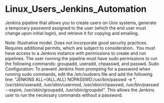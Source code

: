 # Linux_Users_Jenkins_Automation

Jenkins pipeline that allows you to create users on Unix systems, generate a temporary password assigned to the user (which the end user must change upon initial login), and retrieve it for copying and emailing.

Note: Illustrative model. Does not incorporate good security practices. Requires additional permits, which are subject to consideration.. You must have access to a Jenkins instance with permissions to create and run pipelines. The user running the pipeline must have sudo permissions to run the following commands: groupadd, useradd, chpasswd, and passwd. Sudo Configuration: To prevent Jenkins from prompting for a password when running sudo commands, edit the /etc/sudoers file and add the following line: "JENKINS ALL=(ALL:ALL) NOPASSWD:/usr/bin/passwd -e *, /usr/sbin/useradd, /usr/sbin/usermod, /usr/sbin/chpasswd, /usr/bin/passwd --expire, /usr/sbin/groupadd, /usr/sbin/groupdel". This allows the Jenkins user to run the necessary commands without a password.

